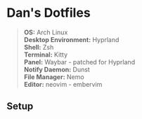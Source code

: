 # Dan's Dotfiles
>**OS:** Arch Linux  
**Desktop Environment:** Hyprland  
**Shell:** Zsh  
**Terminal:** Kitty  
**Panel:** Waybar - patched for Hyprland  
**Notify Daemon:** Dunst  
**File Manager:** Nemo  
**Editor:** neovim  - embervim  

## Setup
